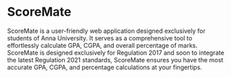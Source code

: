 # ScoreMate

ScoreMate is a user-friendly web application designed exclusively for students of Anna University. It serves as a comprehensive tool to effortlessly calculate GPA, CGPA, and overall percentage of marks.
 ScoreMate is designed exclusively for Regulation 2017 and soon to integrate the latest Regulation 2021 standards, ScoreMate ensures you have the most accurate GPA, CGPA, and percentage calculations at your fingertips.
